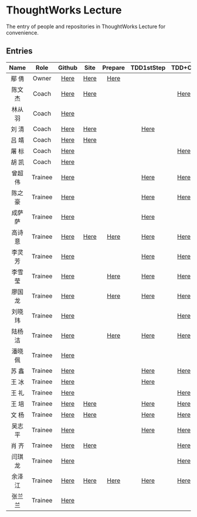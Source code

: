 # ThoughtWorks Lecture

The entry of people and repositories in ThoughtWorks Lecture for convenience.

## Entries

| Name | Role | Github | Site | Prepare | TDD1stStep | TDD+OO | DesignP5n | Web1st |
|:----:|:----:|:------:|:----:|:-------:|:--------------:|:--------:|:--------------:|:-------:|
| 鄢  倩 | Owner | [Here][yq-github] | [Here][yq-site] | [Here][yq-repo-0] |  |  |
| 陈文杰 | Coach | [Here][cwj-github] | [Here][cwj-site] |  |  | [Here][cwj-repo-2] |
| 林从羽 | Coach | [Here][lcy-github] |  |  |  |  |
| 刘  清 | Coach | [Here][lq-github] | [Here][lq-site] |  | [Here][lq-repo-1] |  |
| 吕  靖 | Coach | [Here][lj-github] | [Here][lj-site] |  |  |  |  | [Here][lj-repo-4] |
| 屠  标 | Coach | [Here][tb-github] |  |  |  | [Here][tb-repo-2] |
| 胡  凯 | Coach | [Here][hk-github] |  |  |  |  | [Here][hk-repo-3] |
| 曾超伟 | Trainee | [Here][zcw-github] |  |  | [Here][zcw-repo-1] | [Here][zcw-repo-2] |  | 
| 陈之豪 | Trainee | [Here][czh-github] |  |  | [Here][czh-repo-1] | [Here][czh-repo-2] | [Here][czh-repo-3] |
| 成萨萨 | Trainee | [Here][css-github] |  |  | [Here][css-repo-1] |  | [Here][css-repo-3] |
| 高诗意 | Trainee | [Here][gsy-github] | [Here][gsy-site] | [Here][gsy-repo-0] | [Here][gsy-repo-1] | [Here][gsy-repo-2] | [Here][gsy-repo-3] |
| 李灵芳 | Trainee | [Here][llf-github] |  |  | [Here][llf-repo-1] | [Here][llf-repo-2] | [Here][llf-repo-3] |
| 李雪莹 | Trainee | [Here][lxy-github] |  | [Here][lxy-repo-0] | [Here][lxy-repo-1] | [Here][lxy-repo-2] | [Here][lxy-repo-3] |
| 廖国龙 | Trainee | [Here][lgl-github] |  | [Here][lgl-repo-0] | [Here][lgl-repo-1] | [Here][lgl-repo-2] | [Here][lgl-repo-3] | 
| 刘晓玮 | Trainee | [Here][lxw-github] |  |  |  | [Here][lxw-repo-2] | [Here][lxw-repo-3] |
| 陆杨洁 | Trainee | [Here][lyj-github] |  | [Here][lyj-repo-0] | [Here][lyj-repo-1] | [Here][lyj-repo-2] | [Here][lyj-repo-3] | 
| 潘晓佩 | Trainee | [Here][pxp-github] |  |  |  |  | [Here][pxp-repo-3] 
| 苏  鑫 | Trainee | [Here][sx-github] |  |  | [Here][sx-repo-1] | [Here][sx-repo-2] | [Here][sx-repo-3] |
| 王  冰 | Trainee | [Here][wb-github] |  |  | [Here][wb-repo-1] |  | [Here][wb-repo-3] |
| 王  礼 | Trainee | [Here][wl-github] |  |  |  | [Here][wl-repo-2] | [Here][wl-repo-3] |
| 王  培 | Trainee | [Here][wp-github] | [Here][wp-site] |  | [Here][wp-repo-1] | [Here][wp-repo-2] | [Here][wp-repo-3] |
| 文  杨 | Trainee | [Here][wy-github] | [Here][wy-site] |  | [Here][wy-repo-1] | [Here][wy-repo-2] |  [Here][wy-repo-3] | 
| 吴志平 | Trainee | [Here][wzp-github] |  |  | [Here][wzp-repo-1] | [Here][wzp-repo-2] | [Here][wzp-repo-3] | [Here][wzp-repo-4] |
| 肖  齐 | Trainee | [Here][xq-github] | [Here][xq-site] |  |  | [Here][xq-repo-2] | [Here][xq-repo-3] |
| 闫琪龙 | Trainee | [Here][yql-github] |  |  |  | [Here][yql-repo-2] | [Here][yql-repo-3] |
| 余泽江 | Trainee | [Here][yzj-github] | [Here][yzj-site] | [Here][yzj-repo-0] | [Here][yzj-repo-1] | [Here][yzj-repo-2] | [Here][yzj-repo-3] |
| 张兰兰 | Trainee | [Here][zll-github] |  |  |  |  | [Here][zll-repo-3] |




[yq-github]: https://github.com/qianyan
[yq-site]: http://yanqian.me/
[yq-repo-0]: https://github.com/qianyan/homework


[cwj-github]: https://github.com/Habens
[cwj-site]: http://habens.github.io/
[cwj-repo-2]: https://github.com/Habens/arena

[hy-github]: about:blank
[hy-site]: about:blank

[lcy-github]: https://github.com/linesh-simplicity
[lcy-site]: about:blank

[lf-github]: about:blank
[lf-site]: about:blank

[lq-github]: https://github.com/kenpusney
[lq-site]: http://blog.kimleo.net/
[lq-repo-1]: https://github.com/kenpusney/tdd-workshop-guess

[lj-github]: https://github.com/JimmyLv
[lj-site]: http://blog.jimmylv.info/
[lj-repo-4]: https://github.com/JimmyLv/thwo-bookshelf

[tb-github]: https://github.com/tuberrabbit
[tb-site]: about:blank
[tb-repo-2]: https://github.com/tuberrabbit/boxing-games

[hk-github]: https://github.com/WrongKey
[hk-site]: about:blank
[hk-repo-3]: https://github.com/WrongKey/Pos_step_by_step


[zcw-github]: https://github.com/slizeng
[zcw-site]: about:blank
[zcw-repo-0]: about:blank
[zcw-repo-1]: https://github.com/slizeng/homework_1
[zcw-repo-2]: https://github.com/slizeng/ArenaGame
[zcw-repo-3]: about:blank

[czh-github]: https://github.com/MMMr-chen
[czh-site]: about:blank
[czh-repo-0]: about:blank
[czh-repo-1]: https://github.com/MMMr-chen/TW
[czh-repo-2]: https://github.com/MMMr-chen/Arena
[czh-repo-3]: https://github.com/MMMr-chen/TW

[css-github]: https://github.com/Sasa33
[css-site]: about:blank
[css-repo-0]: about:blank
[css-repo-1]: https://github.com/Sasa33/TW-guess-number-game-2
[css-repo-2]: about:blank
[css-repo-3]: https://github.com/Sasa33/POS_Machine

[gsy-github]: https://github.com/cqupt-gsy
[gsy-site]: http://cqupt-gsy.github.io/
[gsy-repo-0]: https://github.com/cqupt-gsy/homework
[gsy-repo-1]: https://github.com/cqupt-gsy/homework
[gsy-repo-2]: https://github.com/cqupt-gsy/homework
[gsy-repo-3]: https://github.com/cqupt-gsy/homework

[llf-github]: https://github.com/lingHender
[llf-site]: about:blank
[llf-repo-0]: about:blank
[llf-repo-1]: https://github.com/lingHender/ThoughtWorkLearning
[llf-repo-2]: https://github.com/lingHender/arena
[llf-repo-3]: https://github.com/lingHender/PosMachine

[lxy-github]: https://github.com/lixueying
[lxy-site]: about:blank
[lxy-repo-0]: https://github.com/lixueying/homework
[lxy-repo-1]: https://github.com/lixueying/tdd-workshop-guess
[lxy-repo-2]: https://github.com/lixueying/arena
[lxy-repo-3]: https://github.com/lixueying/Pos_step_by_step

[lgl-github]: https://github.com/Dragon-L
[lgl-site]: about:blank
[lgl-repo-0]: https://github.com/Dragon-L/homework
[lgl-repo-1]: https://github.com/Dragon-L/homework-2
[lgl-repo-2]: https://github.com/Dragon-L/homework-3
[lgl-repo-3]: https://github.com/Dragon-L/homework-4

[lxw-github]: https://github.com/XiaoVLiu
[lxw-site]: about:blank
[lxw-repo-0]: about:blank
[lxw-repo-1]: about:blank
[lxw-repo-2]: https://github.com/XiaoVLiu/TW
[lxw-repo-3]: https://github.com/XiaoVLiu/PosMachine

[lyj-github]: https://github.com/JellyLu
[lyj-site]: about:blank
[lyj-repo-0]: https://github.com/JellyLu/homework-one-collections
[lyj-repo-1]: https://github.com/JellyLu/TW
[lyj-repo-2]: https://github.com/JellyLu/Arena
[lyj-repo-3]: https://github.com/JellyLu/PosMachine

[pxp-github]: https://github.com/sara-pan
[pxp-site]: about:blank
[pxp-repo-0]: about:blank
[pxp-repo-1]: about:blank
[pxp-repo-2]: about:blank
[pxp-repo-3]: https://github.com/sara-pan/PosMachine

[sx-github]: https://github.com/xloypaypa
[sx-site]: about:blank
[sx-repo-0]: about:blank
[sx-repo-1]: https://github.com/xloypaypa/TW
[sx-repo-2]: https://github.com/xloypaypa/TW
[sx-repo-3]: https://github.com/xloypaypa/TW

[wb-github]: https://github.com/idolice
[wb-site]: about:blank
[wb-repo-0]: about:blank
[wb-repo-1]: https://github.com/idolice/game
[wb-repo-2]: about:blank
[wb-repo-3]: https://github.com/idolice/pos

[wl-github]: https://github.com/wanglicq
[wl-site]: about:blank
[wl-repo-0]: about:blank
[wl-repo-1]: about:blank
[wl-repo-2]: https://github.com/wanglicq/11_28homework_FightGame
[wl-repo-3]: https://github.com/wanglicq/12_5homework_posmachine

[wp-github]: https://github.com/Json-w
[wp-site]: http://blog.jsonwang.top/
[wp-repo-0]: about:blank
[wp-repo-1]: https://github.com/Json-w/tdd-homeWork-guessGame
[wp-repo-2]: https://github.com/Json-w/Arena
[wp-repo-3]: https://github.com/Json-w/posSystem

[wy-github]: https://github.com/uazw
[wy-site]: http://uazw.github.io/
[wy-repo-0]: about:blank
[wy-repo-1]: https://github.com/uazw/tw-guess-game
[wy-repo-2]: https://github.com/uazw/arena
[wy-repo-3]: https://github.com/uazw/pos

[wzp-github]: https://github.com/stayrascal
[wzp-site]: about:blank
[wzp-repo-0]: about:blank
[wzp-repo-1]: https://github.com/stayrascal/tdd-workshop-guess
[wzp-repo-2]: https://github.com/stayrascal/tdd-arena
[wzp-repo-3]: https://github.com/stayrascal/tdd-pos
[wzp-repo-4]: https://github.com/stayrascal/bookshelf

[xq-github]: https://github.com/xiaoqi05
[xq-site]: http://my.oschina.net/crazy261
[xq-repo-0]: about:blank
[xq-repo-1]: about:blank
[xq-repo-2]: https://github.com/xiaoqi05/tw_oo_arean_homeworlk
[xq-repo-3]: https://github.com/xiaoqi05/Pos_step_by_step3

[yql-github]: https://github.com/benben198805
[yql-site]: about:blank
[yql-repo-0]: about:blank
[yql-repo-1]: about:blank
[yql-repo-2]: https://github.com/benben198805/thoughtworks2-tdd-oo-
[yql-repo-3]: https://github.com/benben198805/thoughtworks3-oo-

[yzj-github]: https://github.com/trotyl
[yzj-site]: http://trotyl.me/
[yzj-repo-0]: https://github.com/trotyl/collection-homework
[yzj-repo-1]: https://github.com/trotyl/guess-number-java
[yzj-repo-2]: https://github.com/trotyl/arena
[yzj-repo-3]: https://github.com/trotyl/pos-machine

[zll-github]: https://github.com/lanlzhang
[zll-site]: about:blank
[zll-repo-0]: about:blank
[zll-repo-1]: about:blank
[zll-repo-2]: about:blank
[zll-repo-3]: https://github.com/lanlzhang/Pos_System
